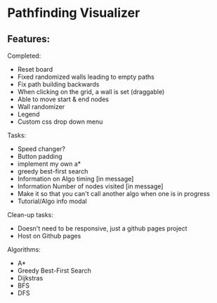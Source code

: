 # Pathfinding Visualizer

Features:
- 

Completed:
- Reset board
- Fixed randomized walls leading to empty paths
- Fix path building backwards
- When clicking on the grid, a wall is set (draggable)
- Able to move start & end nodes
- Wall randomizer
- Legend
- Custom css drop down menu

Tasks:
- Speed changer?
- Button padding
- implement my own a*
- greedy best-first search
- Information on Algo timing [in message]
- Information Number of nodes visited [in message]
- Make it so that you can't call another algo when one is in progress
- Tutorial/Algo info modal

Clean-up tasks:
- Doesn't need to be responsive, just a github pages project
- Host on Github pages

Algorithms:
- A*
- Greedy Best-First Search
- Dijkstras
- BFS
- DFS
